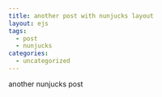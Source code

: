 ```yaml
---
title: another post with nunjucks layout
layout: ejs
tags:
  - post
  - nunjucks
categories:
  - uncategorized
---
```


another nunjucks post